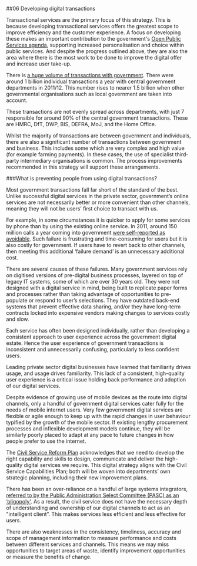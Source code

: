 ##06 Developing digital transactions

Transactional services are the primary focus of this strategy. This is
because developing transactional services offers the greatest scope to
improve efficiency and the customer experience. A focus on developing these makes an important contribution to the government's [Open Public Services agenda](http://files.openpublicservices.cabinetoffice.gov.uk/HMG_OpenPublicServices_web.pdf), supporting increased personalisation and choice within public services. And despite the progress
outlined above, they are also the area where there is the most work to
be done to improve the digital offer and increase user take-up.

There is [a huge volume of transactions with government](http://transactionalservices.alphagov.co.uk/). 
There were around 1 billion individual transactions a year with central government
departments in 2011/12. This number rises to nearer 1.5 billion when
other governmental organisations such as local government are taken into
account.

These transactions are not evenly spread across departments, with just
7 responsible for around 90% of the central government transactions.
These are HMRC, DfT, DWP, BIS, DEFRA, MoJ, and the Home Office.

Whilst the majority of transactions are between government and
individuals, there are also a significant number of transactions between
government and business. This includes some which are very complex and
high value (for example farming payments). In these cases, the use of
specialist third-party intermediary organisations is common. The process
improvements recommended in this strategy will support these
arrangements.

###What is preventing people from using digital transactions?

Most government transactions fall far short of the standard of the best.
Unlike successful digital services in the private sector, government’s
online services are not necessarily better or more convenient than other
channels, meaning they will not be users’ first choice to transact with
us.

For example, in some circumstances it is quicker to apply for some
services by phone than by using the existing online service. In 2011,
around 150 million calls a year coming into government [were
self-reported as avoidable](http://www.cabinetoffice.gov.uk/resource-library/freedom-information-contact-centre-benchmarking-data). Such failure is frustrating and
time-consuming for users but it is also costly for government. If users
have to revert back to other channels, then meeting this additional ‘failure demand’
is an unnecessary additional cost.

There are several causes of these failures. Many government services
rely on digitised versions of pre-digital business processes, layered on
top of legacy IT systems, some of which are over 30 years old. They were not
designed with a digital service in mind, being built to replicate paper
forms and processes rather than taking advantage of opportunities to
pre-populate or respond to user’s selections. They have outdated back-end systems that prevent effective data sharing, and/or they have
long-term contracts locked into expensive vendors making changes to
services costly and slow.

Each service has often been designed individually, rather than
developing a consistent approach to user experience across the
government digital estate. Hence the user experience of government
transactions is inconsistent and unnecessarily confusing, particularly
to less confident users.

Leading private sector digital businesses have learned that familiarity
drives usage, and usage drives familiarity. This lack of a consistent,
high-quality user experience is a critical issue holding back
performance and adoption of our digital services.

Despite evidence of growing use of mobile devices as the route into
digital channels, only a handful of government digital services cater
fully for the needs of mobile internet users. Very few government
digital services are flexible or agile enough to keep up with the rapid
changes in user behaviour typified by the growth of the mobile sector.
If existing lengthy procurement processes and inflexible development
models continue, they will be similarly poorly placed to adapt at any
pace to future changes in how people prefer to use the internet.

The [Civil Service Reform Plan](http://www.civilservice.gov.uk/reform) acknowledges that we need to develop the
right capability and skills to design, communicate and deliver the
high-quality digital services we require. This digital strategy aligns
with the Civil Service Capabilities Plan; both will be woven into
departments’ own strategic planning, including their new improvement
plans.

There has been an over-reliance on a handful of large systems
integrators, [referred to by the Public Administration Select Committee
(PASC) as an ‘oligopoly'](http://www.parliament.uk/business/committees/committees-a-z/commons-select/public-administration-select-committee/news/report-on-Government-it-published/). As a result, the civil service does not have
the necessary depth of understanding and ownership of our digital
channels to act as an "intelligent client”. This makes services less
efficient and less effective for users.

There are also weaknesses in the consistency, timeliness, accuracy and
scope of management information to measure performance and costs between
different services and channels. This means we may miss opportunities to
target areas of waste, identify improvement opportunities or measure the
benefits of change.
